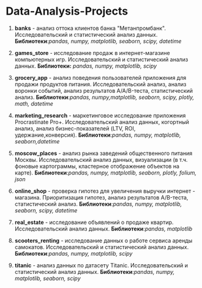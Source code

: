 # Data-Analysis-Projects

1. **banks** - анализ оттока клиентов банка "Метанпромбанк".
   Исследовательский и статистический анализ данных.
   **Библиотеки**:*pandas, numpy, matplotlib, seaborn, scipy, datetime*
   
3. **games_store** - исследование продаж в интернет-магазине компьютерных игр.
   Исследовательский и статистический анализ данных.
   **Библиотеки:** *pandas, numpy, matplotlib, scipy*
   
5. **grocery_app** - анализ поведения пользователей приложения для продажи продуктов питания.
   Исследовательский анализ, анализ воронки событий, анализ результатов A/A/B-теста, статистический анализ.
   **Библиотеки**:*pandas, numpy,matplotlib, seaborn, scipy, plotly, math, datetime*
 
7. **marketing_research** - маркетинговое исследование приложения Procrastinate Pro+. Исследовательский анализ данных, когортный анализ, анализ бизнес-показателей (LTV, ROI, удержание,конверсия). **Библиотеки**:*pandas, numpy, matplotlib, seaborn,datetime*
   
8. **moscow_places** - анализ рынка заведений общественного питания Москвы. Исследовательский анализ данных, визуализации (в т.ч. фоновые картограммы, кластерное отображение объектов на карте). **Библиотеки**:*pandas, numpy, matplotlib, seaborn, plotly, folium, json*

9. **online_shop** - проверка гипотез для увеличения выручки интернет - магазина. Приоритизация гипотез, анализ результатов A/B-теста, статистический анализ. **Библиотеки**:*pandas, numpy, matplotlib, seaborn, scipy, datetime*

10. **real_estate** - исследование объявлений о продаже квартир. Исследовательский анализ данных. **Библиотеки**:*pandas, matplotlib*
   
11. **scooters_renting** - исследование данных о работе сервиса аренды самокатов. Исследовательский и статистический анализ данных. **Библиотеки**:*pandas, numpy, matplotlib, scipy*

12. **titanic** - анализ данных по датасету Titanic. Исследовательский и статистический анализ данных. **Библиотеки**:*pandas, numpy, matplotlib, seaborn, scipy* 
